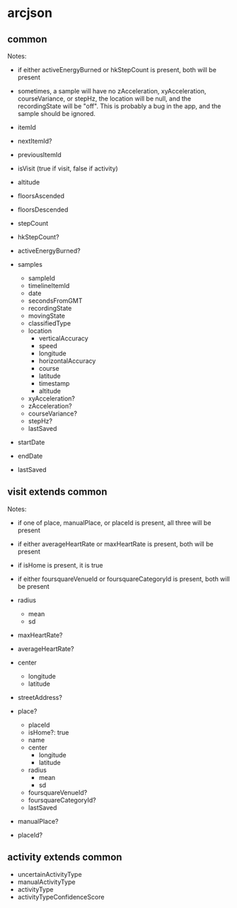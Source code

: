 # arcjson

## common

Notes:

- if either activeEnergyBurned or hkStepCount is present, both will be present
- sometimes, a sample will have no zAcceleration, xyAcceleration, courseVariance, or stepHz, the location will be null, and the recordingState will be "off". This is probably a bug in the app, and the sample should be ignored.

- itemId
- nextItemId?
- previousItemId
- isVisit (true if visit, false if activity)
- altitude
- floorsAscended
- floorsDescended
- stepCount
- hkStepCount?
- activeEnergyBurned?
- samples
  - sampleId
  - timelineItemId
  - date
  - secondsFromGMT
  - recordingState
  - movingState
  - classifiedType
  - location
    - verticalAccuracy
    - speed
    - longitude
    - horizontalAccuracy
    - course
    - latitude
    - timestamp
    - altitude
  - xyAcceleration?
  - zAcceleration?
  - courseVariance?
  - stepHz?
  - lastSaved
- startDate
- endDate
- lastSaved

## visit extends common

Notes:

- if one of place, manualPlace, or placeId is present, all three will be present
- if either averageHeartRate or maxHeartRate is present, both will be present
- if isHome is present, it is true
- if either foursquareVenueId or foursquareCategoryId is present, both will be present

- radius
  - mean
  - sd
- maxHeartRate?
- averageHeartRate?
- center
  - longitude
  - latitude
- streetAddress?
- place?
  - placeId
  - isHome?: true
  - name
  - center
    - longitude
    - latitude
  - radius
    - mean
    - sd
  - foursquareVenueId?
  - foursquareCategoryId?
  - lastSaved
- manualPlace?
- placeId?

## activity extends common

- uncertainActivityType
- manualActivityType
- activityType
- activityTypeConfidenceScore
